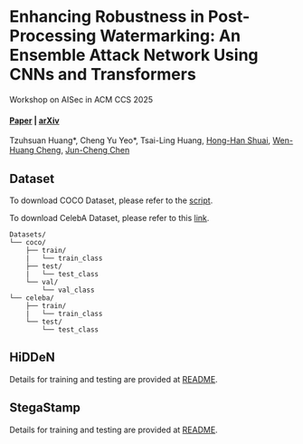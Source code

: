 # Enhancing Robustness in Post-Processing Watermarking: An Ensemble Attack Network Using CNNs and Transformers

Workshop on AISec in ACM CCS 2025

#### [Paper](https://github.com/aiiu-lab/DeepRobustWatermark) | [arXiv](https://github.com/aiiu-lab/DeepRobustWatermark)
<!-- ![teaser](teaser.png) -->
Tzuhsuan Huang*,
Cheng Yu Yeo*,
Tsai-Ling Huang,
[Hong-Han Shuai](https://basiclab.lab.nycu.edu.tw/),
[Wen-Huang Cheng](https://www.csie.ntu.edu.tw/~wenhuang/),
[Jun-Cheng Chen](https://www.citi.sinica.edu.tw/pages/pullpull/)

## Dataset
To download COCO Dataset, please refer to the [script](https://gist.github.com/mkocabas/a6177fc00315403d31572e17700d7fd9).

To download CelebA Dataset, please refer to this [link](https://mmlab.ie.cuhk.edu.hk/projects/CelebA.html).

```
Datasets/
└── coco/
    ├── train/
    |   └── train_class
    ├── test/
    |   └── test_class
    └── val/
        └── val_class
└── celeba/
    ├── train/
    |   └── train_class
    └── test/
        └── test_class
```

## HiDDeN
Details for training and testing are provided at [README](./HiDDeN/README.md).
## StegaStamp
Details for training and testing are provided at [README](./StegaStamp/README.md).